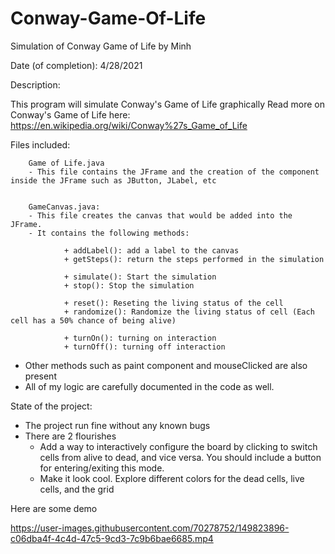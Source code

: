 # Conway-Game-Of-Life
Simulation of Conway Game of Life by Minh

Date (of completion): 4/28/2021

Description:

This program will simulate Conway's Game of Life graphically 
Read more on Conway's Game of Life here: https://en.wikipedia.org/wiki/Conway%27s_Game_of_Life

Files included:

        Game of Life.java
        - This file contains the JFrame and the creation of the component inside the JFrame such as JButton, JLabel, etc


        GameCanvas.java:
        - This file creates the canvas that would be added into the JFrame.
        - It contains the following methods:

                + addLabel(): add a label to the canvas
                + getSteps(): return the steps performed in the simulation

                + simulate(): Start the simulation
                + stop(): Stop the simulation

                + reset(): Reseting the living status of the cell
                + randomize(): Randomize the living status of cell (Each cell has a 50% chance of being alive)

                + turnOn(): turning on interaction
                + turnOff(): turning off interaction
    
 - Other methods such as paint component and mouseClicked are also present
 - All of my logic are carefully documented in the code as well. 
    
State of the project:
- The project run fine without any known bugs
- There are 2 flourishes
    - Add a way to interactively configure the board by clicking to switch cells from
    alive to dead, and vice versa. You should include a button for entering/exiting
    this mode.
    -  Make it look cool. Explore different colors for the dead cells, live cells, and the
    grid

Here are some demo



https://user-images.githubusercontent.com/70278752/149823896-c06dba4f-4c4d-47c5-9cd3-7c9b6bae6685.mp4





